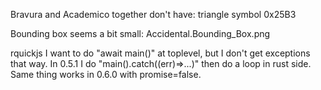 
Bravura and Academico together don't have:
    triangle symbol 0x25B3

Bounding box seems a bit small:
    Accidental.Bounding_Box.png

rquickjs
    I want to do "await main()" at toplevel, but I don't get exceptions that way.
    In 0.5.1 I do "main().catch((err)=>...)" then do a loop in rust side.
    Same thing works in 0.6.0 with promise=false.